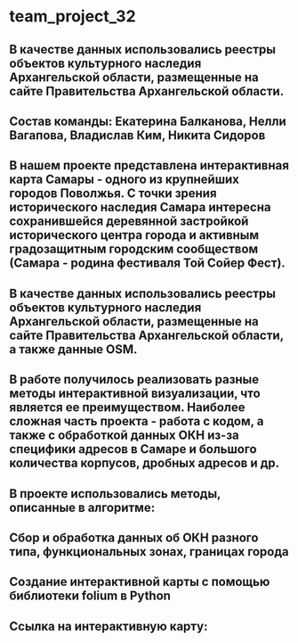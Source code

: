 # team_project_32

## В качестве данных использовались реестры объектов культурного наследия Архангельской области, размещенные на сайте Правительства Архангельской области.
## Состав команды: Екатерина Балканова, Нелли Вагапова, Владислав Ким, Никита Сидоров
## В нашем проекте представлена интерактивная карта Самары - одного из крупнейших городов Поволжья. С точки зрения исторического наследия Самара интересна сохранившейся деревянной застройкой исторического центра города и активным градозащитным городским сообществом (Самара - родина фестиваля Той Сойер Фест).
## В качестве данных использовались реестры объектов культурного наследия Архангельской области, размещенные на сайте Правительства Архангельской области, а также данные OSM.
## В работе получилось реализовать разные методы интерактивной визуализации, что является ее преимуществом. Наиболее сложная часть проекта - работа с кодом, а также с обработкой данных ОКН из-за специфики адресов в Самаре и большого количества корпусов, дробных адресов и др.
## В проекте использовались методы, описанные в алгоритме:
## Сбор и обработка данных об ОКН разного типа, функциональных зонах, границах города
## Создание интерактивной карты с помощью библиотеки folium в Python
## Ссылка на интерактивную карту:
